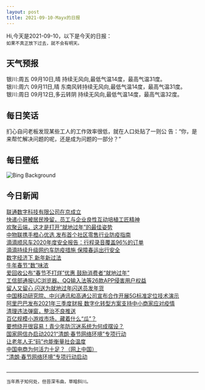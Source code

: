 ```yaml
---
layout: post
title: 2021-09-10-Mayx的日报
---
```


Hi,今天是2021-09-10，以下是今天的日报：<br><small>
如果不真正放下过去，就不会有明天。</small><!--more-->
## 天气预报
银川:周五 09月10日,晴 持续无风向,最低气温14度，最高气温31度。<br>银川:周六 09月11日,晴 东南风转持续无风向,最低气温14度，最高气温31度。<br>银川:周日 09月12日,多云转阴 持续无风向,最低气温14度，最高气温32度。
## 每日笑话
扪心自问老板发现某些工人的工作效率很低，就在人口处贴了一则公 告：“你，是来帮忙解决问题的呢，还是成为问题的一部分？”
## 每日壁纸
![Bing Background](https://cn.bing.com/th?id=OHR.SanJuanIslands_EN-US3886717227_1920x1080.jpg&rf=LaDigue_1920x1080.jpg&pid=hp "San Juan Islands, Washington (© Stephen Matera/Tandem Stills + Motion)")
## 今日新闻

[联通数字科技有限公司在京成立](http://it.people.com.cn/n1/2021/0208/c1009-32025735.html)   
[快递小哥被居民挽留，员工与企业良性互动培植工匠精神](http://it.people.com.cn/n1/2021/0207/c1009-32025297.html)   
[欢聚云端，这才是打开“就地过年”的最佳姿势](http://it.people.com.cn/n1/2021/0207/c1009-32025211.html)   
[中物联携手橙心优选 发布首个社区零售行业防疫指南](http://it.people.com.cn/n1/2021/0207/c1009-32025214.html)   
[滴滴顺风车2020年度安全报告：行程录音覆盖96%的订单](http://it.people.com.cn/n1/2021/0207/c1009-32025210.html)   
[滴滴持续升级网约车防疫措施 保障春运出行安全](http://it.people.com.cn/n1/2021/0205/c1009-32024017.html)   
[数字经济下 新年新过法](http://it.people.com.cn/n1/2021/0207/c1009-32024692.html)   
[牛年春节“数”味浓](http://it.people.com.cn/n1/2021/0207/c1009-32024688.html)   
[爱回收公布“春节不打烊”优惠 鼓励消费者“就地过年”](http://it.people.com.cn/n1/2021/0205/c1009-32023506.html)   
[工信部通报UC浏览器、QQ输入法等26款APP侵害用户权益](http://it.people.com.cn/n1/2021/0205/c1009-32023980.html)   
[留人又留心 闪送为就地过年闪送员发年货](http://it.people.com.cn/n1/2021/0205/c1009-32024020.html)   
[中国移动研究院、中兴通讯和高通公司宣布合作开展5G标准定位技术演示](http://it.people.com.cn/n1/2021/0205/c1009-32023939.html)   
[阿里巴巴发布2021年三季度财报 数字化转型方案支持中小商家应对疫情](http://it.people.com.cn/n1/2021/0205/c1009-32023873.html)   
[清理违法弹窗，整治不良推送](http://it.people.com.cn/n1/2021/0205/c1009-32023448.html)   
[百亿规模小游戏市场，藏着什么“瓜”？](http://it.people.com.cn/n1/2021/0205/c1009-32023603.html)   
[要想绕开很容易！青少年防沉迷系统为何成摆设？](http://it.people.com.cn/n1/2021/0205/c1009-32023342.html)   
[国家网信办启动2021“清朗·春节网络环境”专项行动](http://it.people.com.cn/n1/2021/0204/c1009-32022929.html)   
[让老年人无“码”也能衡量社会温度](http://it.people.com.cn/n1/2021/0205/c1009-32023402.html)   
[中国电商为何活力十足？（网上中国）](http://it.people.com.cn/n1/2021/0205/c1009-32023633.html)   
[“清朗·春节网络环境”专项行动启动](http://it.people.com.cn/n1/2021/0205/c1009-32023628.html)   
<br />

***

<small>当年燕子知何处，但苔深韦曲，草暗斜川。</small>
